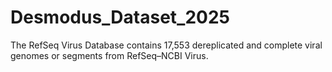 # Desmodus_Dataset_2025
The RefSeq Virus Database contains 17,553 dereplicated and complete viral genomes or segments from RefSeq–NCBI Virus.
